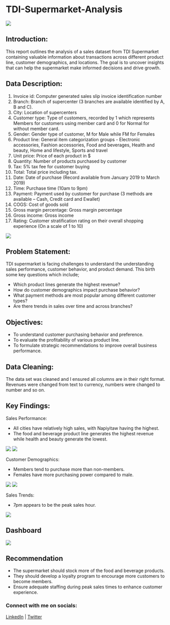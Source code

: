 # TDI-Supermarket-Analysis

![ ](https://github.com/Abidemiseyi/TDI-Supermarket-Analysis/blob/main/First%20page.png)

## Introduction:
This report outlines the analysis of a sales dataset from TDI Supermarket containing valuable information about transactions across different product line, customer demographics, and locations. The goal is to uncover insights that can help the supermarket make informed decisions and drive growth.

## Data Description:
1.	Invoice id: Computer generated sales slip invoice identification number
2.	Branch: Branch of supercenter (3 branches are available identified by A, B and C).
3.	City: Location of supercenters
4.	Customer type: Type of customers, recorded by 1 which represents Members for customers using member card and 0 for Normal for without member card.
5.	Gender: Gender type of customer, M for Male while FM for Females
6.	Product line: General item categorization groups - Electronic accessories, Fashion accessories, Food and beverages, Health and beauty, Home and lifestyle, Sports and travel
7.	Unit price: Price of each product in $
8.	Quantity: Number of products purchased by customer
9.	Tax: 5% tax fee for customer buying
10.	Total: Total price including tax.
11.	Date: Date of purchase (Record available from January 2019 to March 2019)
12.	Time: Purchase time (10am to 9pm)
13.	Payment: Payment used by customer for purchase (3 methods are available – Cash, Credit card and Ewallet)
14.	COGS: Cost of goods sold
15.	Gross margin percentage: Gross margin percentage
16.	Gross income: Gross income
17.	Rating: Customer stratification rating on their overall shopping experience (On a scale of 1 to 10)

![ ](https://github.com/Abidemiseyi/TDI-Supermarket-Analysis/blob/main/Data%20Set.png)

## Problem Statement:
TDI supermarket is facing challenges to understand the understanding sales performance, customer behavior, and product demand. This birth some key questions which include;
* Which product lines generate the highest revenue?
* How do customer demographics impact purchase behavior?
* What payment methods are most popular among different customer types?
* Are there trends in sales over time and across branches? 

## Objectives:
*	To understand customer purchasing behavior and preference.
*	To evaluate the profitability of various product line.
*	To formulate strategic recommendations to improve overall business performance. 

## Data Cleaning:
The data set was cleaned and I ensured all columns are in their right format. Revenues were changed from text to currency, numbers were changed to number and so on.

## Key Findings:
Sales Performance:
* All cities have relatively high sales, with Napiyitaw having the highest.
*	The food and beverage product line generates the highest revenue while health and beauty generate the lowest.

![ ](https://github.com/Abidemiseyi/TDI-Supermarket-Analysis/blob/main/Image%202.png) ![ ](https://github.com/Abidemiseyi/TDI-Supermarket-Analysis/blob/main/Image%204.png)

Customer Demographics:
*	Members tend to purchase more than non-members.
*	Females have more purchasing power compared to male.
  
![ ](https://github.com/Abidemiseyi/TDI-Supermarket-Analysis/blob/main/Image%205.png) ![ ](https://github.com/Abidemiseyi/TDI-Supermarket-Analysis/blob/main/Image6.png)

Sales Trends:
*	7pm appears to be the peak sales hour.
  
![ ](https://github.com/Abidemiseyi/TDI-Supermarket-Analysis/blob/main/Image%203.png)

## Dashboard

![ ](https://github.com/Abidemiseyi/TDI-Supermarket-Analysis/blob/main/dashboard.png)

## Recommendation
*	The supermarket should stock more of the food and beverage products.
*	They should develop a loyalty program to encourage more customers to become members.
*	Ensure adequate staffing during peak sales times to enhance customer experience.

### Connect with me on socials:
[LinkedIn](https://www.linkedin.com/in/bilikis-adewole-gmnse-b34729230/) | 
[Twitter](https://x.com/AdewoleBidemi)
